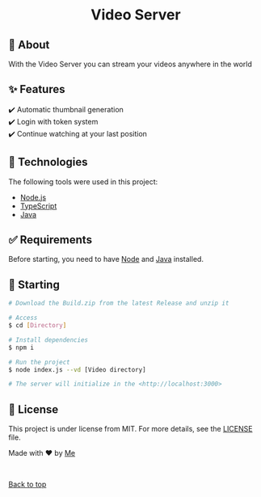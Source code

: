 <h1 align="center">Video Server</h1>

## :dart: About ##

With the Video Server you can stream your videos anywhere in the world

## :sparkles: Features ##

:heavy_check_mark: Automatic thumbnail generation\
:heavy_check_mark: Login with token system\
:heavy_check_mark: Continue watching at your last position

## :rocket: Technologies ##

The following tools were used in this project:

- [Node.js](https://nodejs.org/en/)
- [TypeScript](https://www.typescriptlang.org/)
- [Java](https://java.com/)

## :white_check_mark: Requirements ##

Before starting, you need to have [Node](https://nodejs.org/en/) and [Java](https://java.com/) installed.

## :checkered_flag: Starting ##

```bash
# Download the Build.zip from the latest Release and unzip it

# Access
$ cd [Directory]

# Install dependencies
$ npm i

# Run the project
$ node index.js --vd [Video directory]

# The server will initialize in the <http://localhost:3000>
```
## :memo: License ##

This project is under license from MIT. For more details, see the [LICENSE](LICENSE.md) file.


Made with :heart: by <a href="https://github.com/AnAppleforlife" target="_blank">Me</a>

&#xa0;

<a href="#top">Back to top</a>
